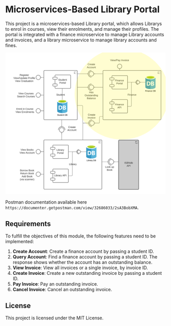 # Microservices-Based Library Portal

This project is a microservices-based Library portal, which allows Librarys to enrol in courses, view their enrolments, and manage their profiles. The portal is integrated with a finance microservice to manage Library accounts and invoices, and a library microservice to manage library accounts and fines.

![Library Portal](finance.png?raw=true "Library Portal")

Postman documentation available here `https://documenter.getpostman.com/view/32686033/2sA3BobXMA`.

## Requirements
To fulfill the objectives of this module, the following features need to be implemented:

1. **Create Account**: Create a finance account by passing a student ID.
2. **Query Account**: Find a finance account by passing a student ID. The response shows whether the account has an outstanding balance.
3. **View Invoice**: View all invoices or a single invoice, by invoice ID.
4. **Create Invoice**: Create a new outstanding invoice by passing a student ID.
5. **Pay Invoice**: Pay an outstanding invoice.
6. **Cancel Invoice**: Cancel an outstanding invoice.

## License
This project is licensed under the MIT License.


